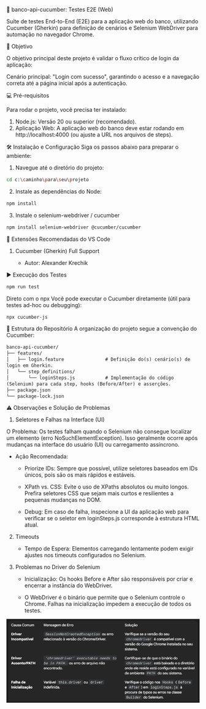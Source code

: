 🥒 banco-api-cucumber: Testes E2E (Web)

Suíte de testes End-to-End (E2E) para a aplicação web do banco, utilizando Cucumber (Gherkin) para definição de cenários e Selenium WebDriver para automação no navegador Chrome.


🎯 Objetivo

O objetivo principal deste projeto é validar o fluxo crítico de login da aplicação:

Cenário principal: "Login com sucesso", garantindo o acesso e a navegação correta até a página inicial após a autenticação.


💻 Pré-requisitos

Para rodar o projeto, você precisa ter instalado:

1. Node.js: Versão 20 ou superior (recomendado).
2. Aplicação Web: A aplicação web do banco deve estar rodando em http://localhost:4000 (ou ajuste a URL nos arquivos de steps).


🛠️ Instalação e Configuração
Siga os passos abaixo para preparar o ambiente:

1. Navegue até o diretório do projeto:
```bash
cd c:\caminho\para\seu\projeto
```
2. Instale as dependências do Node:
```bash
npm install
```
3. Instale o selenium-webdriver / cucumber
```bash 
npm install selenium-webdriver @cucumber/cucumber
```

🧩 Extensões Recomendadas do VS Code

1. Cucumber (Gherkin) Full Support

    * Autor: Alexander Krechik


▶️ Execução dos Testes
```bash
npm run test
```
Direto com o npx
Você pode executar o Cucumber diretamente (útil para testes ad-hoc ou debugging):
```bash
npx cucumber-js
```
📂 Estrutura do Repositório
A organização do projeto segue a convenção do Cucumber:
```
banco-api-cucumber/
├── features/
│   ├── login.feature               # Definição do(s) cenário(s) de login em Gherkin.
│   └── step_definitions/
│       └── loginSteps.js           # Implementação do código (Selenium) para cada step, hooks (Before/After) e asserções.
├── package.json
└── package-lock.json
```

⚠️ Observações e Solução de Problemas

1. Seletores e Falhas na Interface (UI)

O Problema: Os testes falham quando o Selenium não consegue localizar um elemento (erro NoSuchElementException). Isso geralmente ocorre após mudanças na interface do usuário (UI) ou carregamento assíncrono.

* Ação Recomendada:

  * Priorize IDs: Sempre que possível, utilize seletores baseados em IDs únicos, pois são os mais rápidos e estáveis.

  * XPath vs. CSS: Evite o uso de XPaths absolutos ou muito longos. Prefira seletores CSS que sejam mais curtos e resilientes a pequenas mudanças no DOM.

  * Debug: Em caso de falha, inspecione a UI da aplicação web para verificar se o seletor em loginSteps.js corresponde à estrutura HTML atual.

2. Timeouts

    * Tempo de Espera: Elementos carregando lentamente podem exigir ajustes nos timeouts configurados no Selenium.

3. Problemas no Driver do Selenium

    * Inicialização: Os hooks Before e After são responsáveis por criar e encerrar a instância do WebDriver.

    * O WebDriver é o binário que permite que o Selenium controle o Chrome. Falhas na inicialização impedem a execução de todos os testes.

![alt text](tabela_falhas.png)
